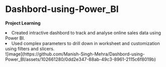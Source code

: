 # Dashbord-using-Power_BI
**Project Learning**
<li>
 Created intractive dashbord to track and analyse online sales data using Power BI.</li>
<li>Used complex parameters to drill down in worksheet and customization using filters and slicers.
</li>
![image](https://github.com/Manish-Singh-Mehra/Dashbord-using-Power_BI/assets/102661280/0dd2e347-88ab-49c3-8961-2115c6f8019b)

